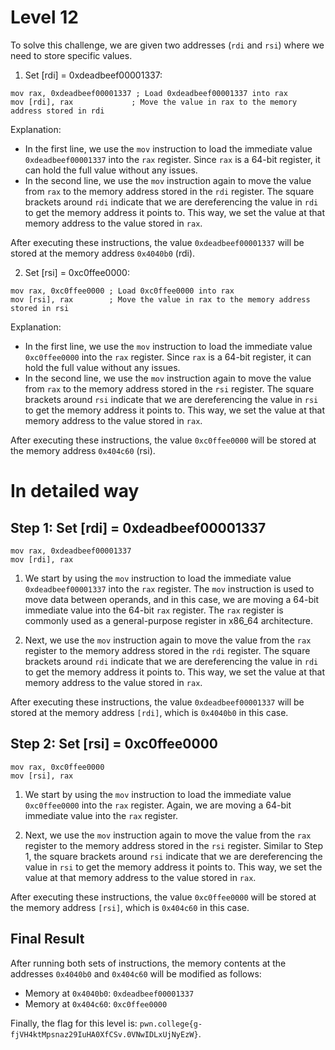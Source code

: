 # Level 12 

To solve this challenge, we are given two addresses (`rdi` and `rsi`) where we need to store specific values.

1. Set [rdi] = 0xdeadbeef00001337:

```assembly
mov rax, 0xdeadbeef00001337 ; Load 0xdeadbeef00001337 into rax
mov [rdi], rax             ; Move the value in rax to the memory address stored in rdi
```

Explanation:
- In the first line, we use the `mov` instruction to load the immediate value `0xdeadbeef00001337` into the `rax` register. Since `rax` is a 64-bit register, it can hold the full value without any issues.
- In the second line, we use the `mov` instruction again to move the value from `rax` to the memory address stored in the `rdi` register. The square brackets around `rdi` indicate that we are dereferencing the value in `rdi` to get the memory address it points to. This way, we set the value at that memory address to the value stored in `rax`.

After executing these instructions, the value `0xdeadbeef00001337` will be stored at the memory address `0x4040b0` (rdi).

2. Set [rsi] = 0xc0ffee0000:

```assembly
mov rax, 0xc0ffee0000 ; Load 0xc0ffee0000 into rax
mov [rsi], rax        ; Move the value in rax to the memory address stored in rsi
```

Explanation:
- In the first line, we use the `mov` instruction to load the immediate value `0xc0ffee0000` into the `rax` register. Since `rax` is a 64-bit register, it can hold the full value without any issues.
- In the second line, we use the `mov` instruction again to move the value from `rax` to the memory address stored in the `rsi` register. The square brackets around `rsi` indicate that we are dereferencing the value in `rsi` to get the memory address it points to. This way, we set the value at that memory address to the value stored in `rax`.

After executing these instructions, the value `0xc0ffee0000` will be stored at the memory address `0x404c60` (rsi).


# In detailed way

## Step 1: Set [rdi] = 0xdeadbeef00001337

```assembly
mov rax, 0xdeadbeef00001337
mov [rdi], rax
```

1. We start by using the `mov` instruction to load the immediate value `0xdeadbeef00001337` into the `rax` register. The `mov` instruction is used to move data between operands, and in this case, we are moving a 64-bit immediate value into the 64-bit `rax` register. The `rax` register is commonly used as a general-purpose register in x86_64 architecture.

2. Next, we use the `mov` instruction again to move the value from the `rax` register to the memory address stored in the `rdi` register. The square brackets around `rdi` indicate that we are dereferencing the value in `rdi` to get the memory address it points to. This way, we set the value at that memory address to the value stored in `rax`.

After executing these instructions, the value `0xdeadbeef00001337` will be stored at the memory address `[rdi]`, which is `0x4040b0` in this case.

## Step 2: Set [rsi] = 0xc0ffee0000

```assembly
mov rax, 0xc0ffee0000
mov [rsi], rax
```

1. We start by using the `mov` instruction to load the immediate value `0xc0ffee0000` into the `rax` register. Again, we are moving a 64-bit immediate value into the `rax` register.

2. Next, we use the `mov` instruction again to move the value from the `rax` register to the memory address stored in the `rsi` register. Similar to Step 1, the square brackets around `rsi` indicate that we are dereferencing the value in `rsi` to get the memory address it points to. This way, we set the value at that memory address to the value stored in `rax`.

After executing these instructions, the value `0xc0ffee0000` will be stored at the memory address `[rsi]`, which is `0x404c60` in this case.

## Final Result

After running both sets of instructions, the memory contents at the addresses `0x4040b0` and `0x404c60` will be modified as follows:

- Memory at `0x4040b0`: `0xdeadbeef00001337`
- Memory at `0x404c60`: `0xc0ffee0000`

Finally, the flag for this level is: `pwn.college{g-fjVH4ktMpsnaz29IuHA0XfCSv.0VNwIDLxUjNyEzW}`.
